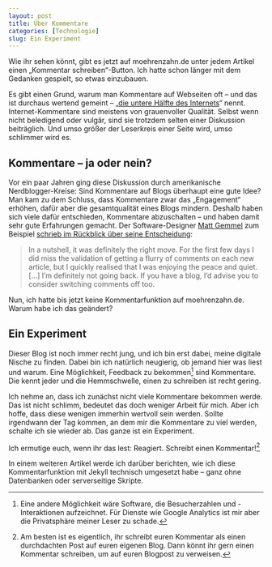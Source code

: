 ```yaml
---
layout: post
title: Über Kommentare
categories: [Technologie]
slug: Ein Experiment
---
```


Wie ihr sehen könnt, gibt es jetzt auf moehrenzahn.de unter jedem Artikel einen „Kommentar schreiben“-Button. Ich hatte schon länger mit dem Gedanken gespielt, so etwas einzubauen.

<!--more-->

Es gibt einen Grund, warum man Kommentare auf Webseiten oft – und das ist durchaus wertend gemeint – „[die untere Hälfte des Internets](http://bottomhalfoftheinternet.tumblr.com)“ nennt. Internet-Kommentare sind meistens von grauenvoller Qualität. Selbst wenn nicht beledigend oder vulgär, sind sie trotzdem selten einer Diskussion beiträglich. Und umso größer der Leserkreis einer Seite wird, umso schlimmer wird es.

## Kommentare – ja oder nein?

Vor ein paar Jahren ging diese Diskussion durch amerikanische Nerdblogger-Kreise: Sind Kommentare auf Blogs überhaupt eine gute Idee? Man kam zu dem Schluss, dass
Kommentare zwar das „Engagement“ erhöhen, dafür aber die gesamtqualität eines Blogs mindern. Deshalb haben sich viele dafür entschieden, Kommentare abzuschalten – und haben damit sehr gute Erfahrungen gemacht. Der Software-Designer [Matt Gemmel](https://twitter.com/mattgemmell) zum Beispiel [schrieb im Rückblick über seine Entscheidung](http://mattgemmell.com/2012/01/03/comments-still-off/):

> In a nutshell, it was definitely the right move. For the first few days I did miss the validation of getting a flurry of comments on each new article, but I quickly realised that I was enjoying the peace and quiet. […] I’m definitely not going back. If you have a blog, I’d advise you to consider switching comments off too.

Nun, ich hatte bis jetzt keine Kommentarfunktion auf moehrenzahn.de. Warum habe ich das geändert?

## Ein Experiment

Dieser Blog ist noch immer recht jung, und ich bin erst dabei, meine digitale Nische zu finden. Dabei bin ich natürlich neugierig, ob jemand hier was liest und warum. Eine Möglichkeit, Feedback zu bekommen[^analytics] sind Kommentare. Die kennt jeder und die Hemmschwelle, einen zu schreiben ist recht gering.

[^analytics]: Eine andere Möglichkeit wäre Software, die Besucherzahlen und -Interaktionen aufzeichnet. Für Dienste wie Google Analytics ist mir aber die Privatsphäre meiner Leser zu schade.

Ich nehme an, dass ich zunächst nicht viele Kommentare bekommen werde. Das ist nicht schlimm, bedeutet das doch weniger Arbeit für mich. Aber ich hoffe, dass diese wenigen immerhin wertvoll sein werden. Sollte irgendwann der Tag kommen, an dem mir die Kommentare zu viel werden, schalte ich sie wieder ab. Das ganze ist ein Experiment.

Ich ermutige euch, wenn ihr das lest: Reagiert. Schreibt einen Kommentar\![^blog]

[^blog]: Am besten ist es eigentlich, ihr schreibt euren Kommentar als einen durchdachten Post auf euren eigenen Blog. Dann könnt ihr gern einen Kommentar schreiben, um auf euren Blogpost zu verweisen.

In einem weiteren Artikel werde ich darüber berichten, wie ich diese Kommentarfunktion mit Jekyll technisch umgesetzt habe – ganz ohne Datenbanken oder serverseitige Skripte.